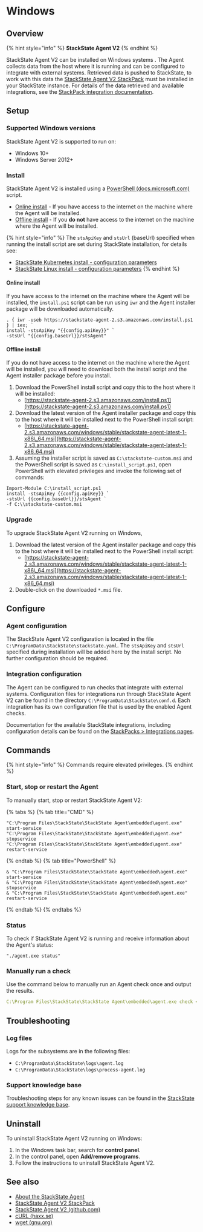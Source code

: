 # Windows

## Overview

{% hint style="info" %}
**StackState Agent V2**
{% endhint %}

StackState Agent V2 can be installed on Windows systems . The Agent collects data from the host where it is running and can be configured to integrate with external systems. Retrieved data is pushed to StackState, to work with this data the [StackState Agent V2 StackPack](/stackpacks/integrations/agent.md) must be installed in your StackState instance. For details of the data retrieved and available integrations, see the [StackPack integration documentation](/stackpacks/integrations).

## Setup

### Supported Windows versions

StackState Agent V2 is supported to run on:

* Windows 10+
* Windows Server 2012+

### Install

StackState Agent V2 is installed using a [PowerShell \(docs.microsoft.com\)](https://docs.microsoft.com/en-us/powershell/scripting/windows-powershell/install/installing-windows-powershell?view=powershell-6) script.

* [Online install](#online-install) - If you have access to the internet on the machine where the Agent will be installed. 
* [Offline install](#offline-install) - If you **do not** have access to the internet on the machine where the Agent will be installed.

{% hint style="info" %}
The `stsApiKey` and `stsUrl` (baseUrl) specified when running the install script are set during StackState installation, for details see:

* [StackState Kubernetes install - configuration parameters](/setup/installation/kubernetes_install/install_stackstate.md#generate-values-yaml) 
* [StackState Linux install - configuration parameters](/setup/installation/linux_install/install_stackstate.md#configuration-options-required-during-install) 
{% endhint %}

#### Online install

If you have access to the internet on the machine where the Agent will be installed, the `install.ps1` script can be run using `iwr` and the Agent installer package will be downloaded automatically. 

```text
. { iwr -useb https://stackstate-agent-2.s3.amazonaws.com/install.ps1 } | iex; `
install -stsApiKey "{{config.apiKey}}" `
-stsUrl "{{config.baseUrl}}/stsAgent"
```
#### Offline install

If you do not have access to the internet on the machine where the Agent will be installed, you will need to download both the install script and the Agent installer package before you install.

1. Download the PowerShell install script and copy this to the host where it will be installed:
   - [https://stackstate-agent-2.s3.amazonaws.com/install.ps1](https://stackstate-agent-2.s3.amazonaws.com/install.ps1)
2. Download the latest version of the Agent installer package and copy this to the host where it will be installed next to the PowerShell install script:
   - [https://stackstate-agent-2.s3.amazonaws.com/windows/stable/stackstate-agent-latest-1-x86\_64.msi](https://stackstate-agent-2.s3.amazonaws.com/windows/stable/stackstate-agent-latest-1-x86_64.msi)
3. Assuming the installer script is saved as `C:\stackstate-custom.msi` and the PowerShell script is saved as `C:\install_script.ps1`, open PowerShell with elevated privileges and invoke the following set of commands:
```text
Import-Module C:\install_script.ps1
install -stsApiKey {{config.apiKey}} `
-stsUrl {{config.baseUrl}}/stsAgent `
-f C:\\stackstate-custom.msi
```

### Upgrade

To upgrade StackState Agent V2 running on Windows,

1. Download the latest version of the Agent installer package and copy this to the host where it will be installed next to the PowerShell install script:
   - [https://stackstate-agent-2.s3.amazonaws.com/windows/stable/stackstate-agent-latest-1-x86\_64.msi](https://stackstate-agent-2.s3.amazonaws.com/windows/stable/stackstate-agent-latest-1-x86_64.msi)
2. Double-click on the downloaded `*.msi` file.   

## Configure

### Agent configuration

The StackState Agent V2 configuration is located in the file `C:\ProgramData\StackState\stackstate.yaml`. The `stsApiKey` and `stsUrl` specified during installation will be added here by the install script. No further configuration should be required.

### Integration configuration

The Agent can be configured to run checks that integrate with external systems. Configuration files for integrations run through StackState Agent V2 can be found in the directory `C:\ProgramData\StackState\conf.d`. Each integration has its own configuration file that is used by the enabled Agent checks. 

Documentation for the available StackState integrations, including configuration details can be found on the [StackPacks > Integrations pages](/stackpacks/integrations/).

## Commands

{% hint style="info" %}
Commands require elevated privileges.
{% endhint %}

### Start, stop or restart the Agent

To manually start, stop or restart StackState Agent V2:

{% tabs %}
{% tab title="CMD" %}
```text
"C:\Program Files\StackState\StackState Agent\embedded\agent.exe" start-service
"C:\Program Files\StackState\StackState Agent\embedded\agent.exe" stopservice
"C:\Program Files\StackState\StackState Agent\embedded\agent.exe" restart-service
```
{% endtab %}
{% tab title="PowerShell" %}
```text
& "C:\Program Files\StackState\StackState Agent\embedded\agent.exe" start-service
& "C:\Program Files\StackState\StackState Agent\embedded\agent.exe" stopservice
& "C:\Program Files\StackState\StackState Agent\embedded\agent.exe" restart-service
```
{% endtab %}
{% endtabs %}

### Status

To check if StackState Agent V2 is running and receive information about the Agent's status:

```text
"./agent.exe status"
```

### Manually run a check

Use the command below to manually run an Agent check once and output the results. 

```yaml
C:\Program Files\StackState\StackState Agent\embedded\agent.exe check <CHECK_NAME>
```

## Troubleshooting

### Log files

Logs for the subsystems are in the following files:

* `C:\ProgramData\StackState\logs\agent.log`
* `C:\ProgramData\StackState\logs\process-agent.log`

### Support knowledge base

Troubleshooting steps for any known issues can be found in the [StackState support knowledge base](https://support.stackstate.com/hc/en-us/search?category=360002777619&filter_by=knowledge_base&query=agent).

## Uninstall

To uninstall StackState Agent V2 running on Windows:

1. In the Windows task bar, search for **control panel**.
2. In the control panel, open **Add/remove programs**.
3. Follow the instructions to uninstall StackState Agent V2.

## See also

* [About the StackState Agent](/setup/agent/about-stackstate-agent.md)
* [StackState Agent V2 StackPack](/stackpacks/integrations/agent.md)
* [StackState Agent V2 \(github.com\)](https://github.com/StackVista/stackstate-agent)
* [cURL \(haxx.se\)](https://curl.haxx.se)
* [wget \(gnu.org\)](https://www.gnu.org/software/wget/)